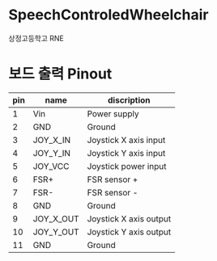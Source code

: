 # SpeechControledWheelchair
상정고등학고 RNE

# 보드 출력 Pinout

| pin |   name   |      discription       |
|-----|----------|------------------------|
|  1  |    Vin   | Power supply           |
|  2  |    GND   | Ground                 |
|  3  | JOY_X_IN | Joystick X axis input  | 
|  4  | JOY_Y_IN | Joystick Y axis input  |
|  5  | JOY_VCC  | Joystick power input   |
|  6  | FSR+     | FSR sensor +           |
|  7  | FSR-     | FSR sensor -           |
|  8  | GND      | Ground                 |
|  9  | JOY_X_OUT| Joystick X axis output |
| 10  | JOY_Y_OUT| Joystick Y axis output |
| 11  | GND      | Ground                 |
